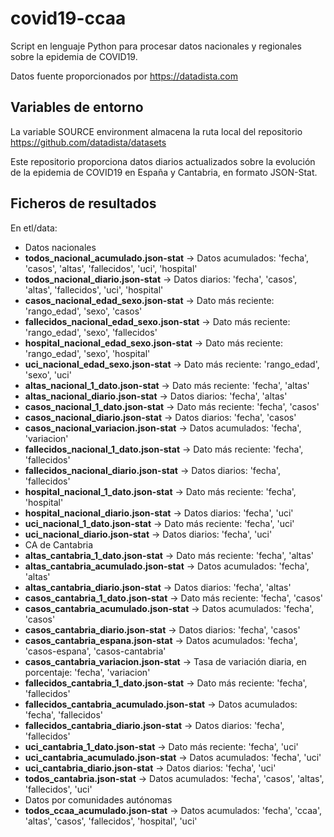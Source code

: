 # covid19-ccaa
Script en lenguaje Python para procesar datos nacionales y regionales sobre la epidemia de COVID19.

Datos fuente proporcionados por https://datadista.com

## Variables de entorno

La variable SOURCE environment almacena la ruta local del repositorio  https://github.com/datadista/datasets


Este repositorio proporciona datos diarios actualizados sobre la evolución de la epidemia de COVID19 en España y Cantabria, en formato JSON-Stat.


## Ficheros de resultados

En etl/data:

+ Datos nacionales
 + **todos_nacional_acumulado.json-stat** -> Datos acumulados: 'fecha', 'casos', 'altas', 'fallecidos', 'uci', 'hospital'
 + **todos_nacional_diario.json-stat** -> Datos diarios: 'fecha', 'casos', 'altas', 'fallecidos', 'uci', 'hospital'
 + **casos_nacional_edad_sexo.json-stat** -> Dato más reciente: 'rango_edad', 'sexo', 'casos'
 + **fallecidos_nacional_edad_sexo.json-stat** -> Dato más reciente: 'rango_edad', 'sexo', 'fallecidos'
 + **hospital_nacional_edad_sexo.json-stat** -> Dato más reciente: 'rango_edad', 'sexo', 'hospital'
 + **uci_nacional_edad_sexo.json-stat** -> Dato más reciente: 'rango_edad', 'sexo', 'uci'
 + **altas_nacional_1_dato.json-stat** -> Dato más reciente: 'fecha', 'altas'
 + **altas_nacional_diario.json-stat** -> Datos diarios: 'fecha', 'altas'
 + **casos_nacional_1_dato.json-stat** -> Dato más reciente: 'fecha', 'casos'
 + **casos_nacional_diario.json-stat** -> Datos diarios: 'fecha', 'casos'
 + **casos_nacional_variacion.json-stat** -> Datos acumulados: 'fecha', 'variacion'
 + **fallecidos_nacional_1_dato.json-stat** -> Dato más reciente: 'fecha', 'fallecidos'
 + **fallecidos_nacional_diario.json-stat** -> Datos diarios: 'fecha', 'fallecidos'
 + **hospital_nacional_1_dato.json-stat** -> Dato más reciente: 'fecha', 'hospital'
 + **hospital_nacional_diario.json-stat** -> Datos diarios: 'fecha', 'uci'
 + **uci_nacional_1_dato.json-stat** -> Dato más reciente: 'fecha', 'uci'
 + **uci_nacional_diario.json-stat** -> Datos diarios: 'fecha', 'uci'
+ CA de Cantabria
 + **altas_cantabria_1_dato.json-stat** -> Dato más reciente: 'fecha', 'altas'
 + **altas_cantabria_acumulado.json-stat** -> Datos acumulados: 'fecha', 'altas'
 + **altas_cantabria_diario.json-stat** -> Datos diarios: 'fecha', 'altas'
 + **casos_cantabria_1_dato.json-stat** -> Dato más reciente: 'fecha', 'casos'
 + **casos_cantabria_acumulado.json-stat** -> Datos acumulados: 'fecha', 'casos'
 + **casos_cantabria_diario.json-stat** -> Datos diarios: 'fecha', 'casos'
 + **casos_cantabria_espana.json-stat** -> Datos acumulados: 'fecha', 'casos-espana', 'casos-cantabria'
 + **casos_cantabria_variacion.json-stat** -> Tasa de variación diaria, en porcentaje: 'fecha', 'variacion'
 + **fallecidos_cantabria_1_dato.json-stat** -> Dato más reciente: 'fecha', 'fallecidos'
 + **fallecidos_cantabria_acumulado.json-stat** -> Datos acumulados: 'fecha', 'fallecidos'
 + **fallecidos_cantabria_diario.json-stat** -> Datos diarios: 'fecha', 'fallecidos'
 + **uci_cantabria_1_dato.json-stat** -> Dato más reciente: 'fecha', 'uci'
 + **uci_cantabria_acumulado.json-stat** -> Datos acumulados: 'fecha', 'uci'
 + **uci_cantabria_diario.json-stat** -> Datos diarios: 'fecha', 'uci'
 + **todos_cantabria.json-stat** -> Datos acumulados: 'fecha', 'casos', 'altas', 'fallecidos', 'uci'
+ Datos por comunidades autónomas
 + **todos_ccaa_acumulado.json-stat** -> Datos acumulados: 'fecha', 'ccaa', 'altas', 'casos', 'fallecidos', 'hospital', 'uci'